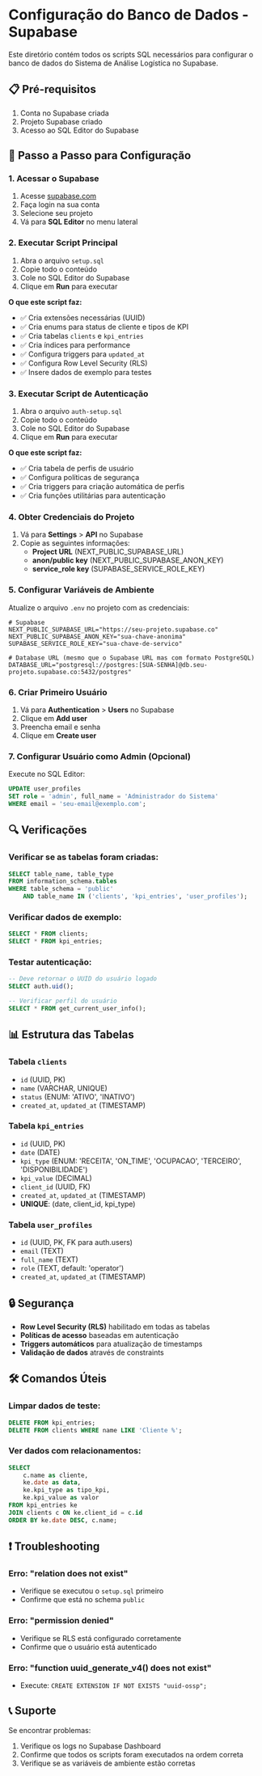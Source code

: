 # Configuração do Banco de Dados - Supabase

Este diretório contém todos os scripts SQL necessários para configurar o banco de dados do Sistema de Análise Logística no Supabase.

## 📋 Pré-requisitos

1. Conta no Supabase criada
2. Projeto Supabase criado
3. Acesso ao SQL Editor do Supabase

## 🚀 Passo a Passo para Configuração

### 1. Acessar o Supabase

1. Acesse [supabase.com](https://supabase.com)
2. Faça login na sua conta
3. Selecione seu projeto
4. Vá para **SQL Editor** no menu lateral

### 2. Executar Script Principal

1. Abra o arquivo `setup.sql`
2. Copie todo o conteúdo
3. Cole no SQL Editor do Supabase
4. Clique em **Run** para executar

**O que este script faz:**
- ✅ Cria extensões necessárias (UUID)
- ✅ Cria enums para status de cliente e tipos de KPI
- ✅ Cria tabelas `clients` e `kpi_entries`
- ✅ Cria índices para performance
- ✅ Configura triggers para `updated_at`
- ✅ Configura Row Level Security (RLS)
- ✅ Insere dados de exemplo para testes

### 3. Executar Script de Autenticação

1. Abra o arquivo `auth-setup.sql`
2. Copie todo o conteúdo
3. Cole no SQL Editor do Supabase
4. Clique em **Run** para executar

**O que este script faz:**
- ✅ Cria tabela de perfis de usuário
- ✅ Configura políticas de segurança
- ✅ Cria triggers para criação automática de perfis
- ✅ Cria funções utilitárias para autenticação

### 4. Obter Credenciais do Projeto

1. Vá para **Settings** > **API** no Supabase
2. Copie as seguintes informações:
   - **Project URL** (NEXT_PUBLIC_SUPABASE_URL)
   - **anon/public key** (NEXT_PUBLIC_SUPABASE_ANON_KEY)
   - **service_role key** (SUPABASE_SERVICE_ROLE_KEY)

### 5. Configurar Variáveis de Ambiente

Atualize o arquivo `.env` no projeto com as credenciais:

```env
# Supabase
NEXT_PUBLIC_SUPABASE_URL="https://seu-projeto.supabase.co"
NEXT_PUBLIC_SUPABASE_ANON_KEY="sua-chave-anonima"
SUPABASE_SERVICE_ROLE_KEY="sua-chave-de-servico"

# Database URL (mesmo que o Supabase URL mas com formato PostgreSQL)
DATABASE_URL="postgresql://postgres:[SUA-SENHA]@db.seu-projeto.supabase.co:5432/postgres"
```

### 6. Criar Primeiro Usuário

1. Vá para **Authentication** > **Users** no Supabase
2. Clique em **Add user**
3. Preencha email e senha
4. Clique em **Create user**

### 7. Configurar Usuário como Admin (Opcional)

Execute no SQL Editor:

```sql
UPDATE user_profiles 
SET role = 'admin', full_name = 'Administrador do Sistema'
WHERE email = 'seu-email@exemplo.com';
```

## 🔍 Verificações

### Verificar se as tabelas foram criadas:

```sql
SELECT table_name, table_type 
FROM information_schema.tables 
WHERE table_schema = 'public' 
    AND table_name IN ('clients', 'kpi_entries', 'user_profiles');
```

### Verificar dados de exemplo:

```sql
SELECT * FROM clients;
SELECT * FROM kpi_entries;
```

### Testar autenticação:

```sql
-- Deve retornar o UUID do usuário logado
SELECT auth.uid();

-- Verificar perfil do usuário
SELECT * FROM get_current_user_info();
```

## 📊 Estrutura das Tabelas

### Tabela `clients`
- `id` (UUID, PK)
- `name` (VARCHAR, UNIQUE)
- `status` (ENUM: 'ATIVO', 'INATIVO')
- `created_at`, `updated_at` (TIMESTAMP)

### Tabela `kpi_entries`
- `id` (UUID, PK)
- `date` (DATE)
- `kpi_type` (ENUM: 'RECEITA', 'ON_TIME', 'OCUPACAO', 'TERCEIRO', 'DISPONIBILIDADE')
- `kpi_value` (DECIMAL)
- `client_id` (UUID, FK)
- `created_at`, `updated_at` (TIMESTAMP)
- **UNIQUE**: (date, client_id, kpi_type)

### Tabela `user_profiles`
- `id` (UUID, PK, FK para auth.users)
- `email` (TEXT)
- `full_name` (TEXT)
- `role` (TEXT, default: 'operator')
- `created_at`, `updated_at` (TIMESTAMP)

## 🔒 Segurança

- **Row Level Security (RLS)** habilitado em todas as tabelas
- **Políticas de acesso** baseadas em autenticação
- **Triggers automáticos** para atualização de timestamps
- **Validação de dados** através de constraints

## 🛠️ Comandos Úteis

### Limpar dados de teste:
```sql
DELETE FROM kpi_entries;
DELETE FROM clients WHERE name LIKE 'Cliente %';
```

### Ver dados com relacionamentos:
```sql
SELECT 
    c.name as cliente,
    ke.date as data,
    ke.kpi_type as tipo_kpi,
    ke.kpi_value as valor
FROM kpi_entries ke
JOIN clients c ON ke.client_id = c.id
ORDER BY ke.date DESC, c.name;
```

## ❗ Troubleshooting

### Erro: "relation does not exist"
- Verifique se executou o `setup.sql` primeiro
- Confirme que está no schema `public`

### Erro: "permission denied"
- Verifique se RLS está configurado corretamente
- Confirme que o usuário está autenticado

### Erro: "function uuid_generate_v4() does not exist"
- Execute: `CREATE EXTENSION IF NOT EXISTS "uuid-ossp";`

## 📞 Suporte

Se encontrar problemas:
1. Verifique os logs no Supabase Dashboard
2. Confirme que todos os scripts foram executados na ordem correta
3. Verifique se as variáveis de ambiente estão corretas